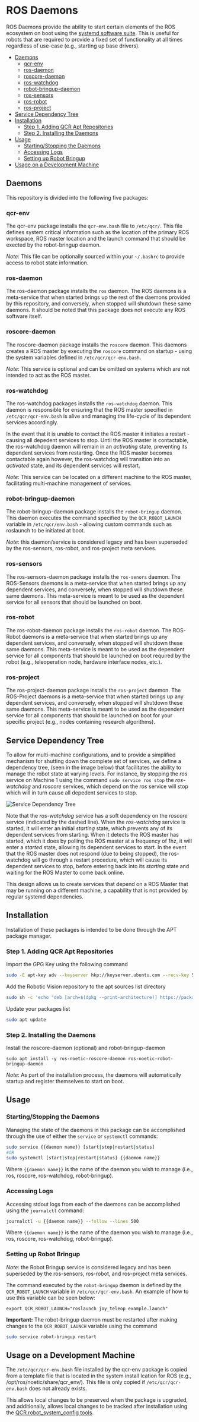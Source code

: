 # ROS Daemons <!-- omit in toc -->

ROS Daemons provide the ability to start certain elements of the ROS ecosystem on boot using the [systemd software suite](https://en.wikipedia.org/wiki/Systemd). This is useful for robots that are required to provide a fixed set of functionality at all times regardless of use-case (e.g., starting up base drivers).

- [Daemons](#daemons)
  - [qcr-env](#qcr-env)
  - [ros-daemon](#ros-daemon)
  - [roscore-daemon](#roscore-daemon)
  - [ros-watchdog](#ros-watchdog)
  - [robot-bringup-daemon](#robot-bringup-daemon)
  - [ros-sensors](#ros-sensors)
  - [ros-robot](#ros-robot)
  - [ros-project](#ros-project)
- [Service Dependency Tree](#service-dependency-tree)
- [Installation](#installation)
  - [Step 1. Adding QCR Apt Repositories](#step-1-adding-qcr-apt-repositories)
  - [Step 2. Installing the Daemons](#step-2-installing-the-daemons)
- [Usage](#usage)
  - [Starting/Stopping the Daemons](#startingstopping-the-daemons)
  - [Accessing Logs](#accessing-logs)
  - [Setting up Robot Bringup](#setting-up-robot-bringup)
- [Usage on a Development Machine](#usage-on-a-development-machine)

## Daemons

This repository is divided into the following five packages:

### qcr-env

The qcr-env package installs the ```qcr-env.bash``` file to ```/etc/qcr/```. This file defines system critical information such as the location of the primary ROS workspace, ROS master location and the launch command that should be exected by the robot-bringup daemon.

*Note*: This file can be optionally sourced within your ```~/.bashrc``` to provide access to robot state information.

### ros-daemon

The ros-daemon package installs the ```ros``` daemon. The ROS daemons is a meta-service that when started brings up the rest of the daemons provided by this repository, and conversely, when stopped will shutdown these same daemons. It should be noted that this package does not execute any ROS software itself.

### roscore-daemon

The roscore-daemon package installs the ```roscore``` daemon. This daemons creates a ROS master by executing the ```roscore``` command on startup - using the system variables defined in ```/etc/qcr/qcr-env.bash```.

*Note*: This service is optional and can be omitted on systems which are not intended to act as the ROS master.

### ros-watchdog

The ros-watchdog packages installs the ```ros-watchdog``` daemon. This daemon is responsible for ensuring that the ROS master specified in ```/etc/qcr/qcr-env.bash``` is alive and managing the life-cycle of its dependent services accordingly. 

In the event that it is unable to contact the ROS master it initiates a restart - causing all depedent services to stop. Until the ROS master is contactable, the ros-watchdog daemon will remain in an *activating* state, preventing its dependent services from restarting. Once the ROS master becomes contactable again however, the ros-watchdog will transition into an *activated* state, and its dependent services will restart.

*Note*: This service can be located on a different machine to the ROS master, facilitating multi-machine management of services.

### robot-bringup-daemon

The robot-bringup-daemon package installs the ```robot-bringup``` daemon. This daemon executes the command specified by the ```QCR_ROBOT_LAUNCH``` variable in ```/etc/qcr/env.bash``` - allowing custom commands such as roslaunch to be initiated at boot.

*Note*: this daemon/service is considered legacy and has been superseded by the ros-sensors, ros-robot, and ros-project meta services.

### ros-sensors

The ros-sensors-daemon package installs the ```ros-senors``` daemon. The ROS-Sensors daemons is a meta-service that when started brings up any dependent services, and conversely, when stopped will shutdown these same daemons. This meta-service is meant to be used as the dependent service for all sensors that should be launched on boot.

### ros-robot

The ros-robot-daemon package installs the ```ros-robot``` daemon. The ROS-Robot daemons is a meta-service that when started brings up any dependent services, and conversely, when stopped will shutdown these same daemons. This meta-service is meant to be used as the dependent service for all components that should be launched on boot required by the robot (e.g., teleoperation node, hardware interface nodes, etc.).

### ros-project

The ros-project-daemon package installs the ```ros-project``` daemon. The ROS-Project daemons is a meta-service that when started brings up any dependent services, and conversely, when stopped will shutdown these same daemons. This meta-service is meant to be used as the dependent service for all components that should be launched on boot for your specific project (e.g., nodes containing research algorithms).

## Service Dependency Tree

To allow for multi-machine configurations, and to provide a simplified mechanism for shutting down the complete set of services, we define a dependency tree, (seen in the image below) that facilitates the ability to manage the robot state at varying levels. For instance, by stopping the *ros* service on Machine 1 using the command ```sudo service ros stop``` the *ros-watchdog* and *roscore* services, which depend on the *ros* service will stop which will in turn cause all depedent services to stop.

![Service Dependency Tree](services.png)

Note that the *ros-watchdog* service has a soft dependency on the *roscore* service (indicated by the dashed line). When the *ros-watchdog* service is started, it will enter an initial *starting* state, which prevents any of its dependent services from starting. When it detects the ROS master has started, which it does by polling the ROS master at a frequency of 1hz, it will enter a *started* state, allowing its dependent services to start. In the event that the ROS master does not respond (due to being stopped), the ros-watchdog will go through a restart procedure, which will cause its dependent services to stop, before entering back into its *starting* state and waiting for the ROS Master to come back online.

This design allows us to create services that depend on a ROS Master that may be running on a different machine, a capability that is not provided by regular systemd dependencies.

## Installation

Installation of these packages is intended to be done through the APT package manager.

### Step 1. Adding QCR Apt Repositories
Import the GPG Key using the following command

```sh
sudo -E apt-key adv --keyserver hkp://keyserver.ubuntu.com --recv-key 5B76C9B0
```

Add the Robotic Vision repository to the apt sources list directory

```sh
sudo sh -c 'echo "deb [arch=$(dpkg --print-architecture)] https://packages.qcr.ai $(lsb_release -sc) main" > /etc/apt/sources.list.d/qcr-latest.list'
```

Update your packages list

```sh
sudo apt update
```

### Step 2. Installing the Daemons

Install the roscore-daemon (optional) and robot-bringup-daemon
```
sudo apt install -y ros-noetic-roscore-daemon ros-noetic-robot-bringup-daemon
```

*Note*: As part of the installation process, the daemons will automatically startup and register themselves to start on boot.

## Usage

### Starting/Stopping the Daemons
Managing the state of the daemons in this package can be accomplished through the use of either the ```service``` or ```systemctl``` commands:

```sh
sudo service {{daemon name}} [start|stop|restart|status]
#OR
sudo systemctl [start|stop|restart|status] {{daemon name}}
```

Where ```{{daemon name}}``` is the name of the daemon you wish to manage (i.e., ros, roscore, ros-watchdog, robot-bringup).

### Accessing Logs
Accessing stdout logs from each of the daemons can be accomplished using the ```journalctl``` command:

```sh
journalctl -u {{daemon name}} --follow --lines 500
```

Where ```{{daemon name}}``` is the name of the daemon you wish to manage (i.e., ros, roscore, ros-watchdog, robot-bringup).

### Setting up Robot Bringup

*Note*: the Robot Bringup service is considered legacy and has been superseded by the ros-sensors, ros-robot, and ros-project meta services.

The command executed by the ```robot-bringup``` daemon is defined by the ```QCR_ROBOT_LAUNCH``` variable in ```/etc/qcr/qcr-env.bash```. An example of how to use this variable can be seen below:

```
export QCR_ROBOT_LAUNCH="roslaunch joy_teleop example.launch"
```

**Important:** The robot-bringup daemon must be restarted after making changes to the ```QCR_ROBOT_LAUNCH``` variable using the command 

```sh
sudo service robot-bringup restart
```

## Usage on a Development Machine
The ```/etc/qcr/qcr-env.bash``` file installed by the qcr-env package is copied from a template file that is located in the system install lcation for ROS (e.g., /opt/ros/noetic/share/qcr_env/). This file is only copied if ```/etc/qcr/qcr-env.bash``` does not already exists.

This allows local changes to be preserved when the package is upgraded, and additionally, allows local changes to be tracked after installation using the [QCR robot_system_config tools](https://github.com/qcr/robot_system_configs).

